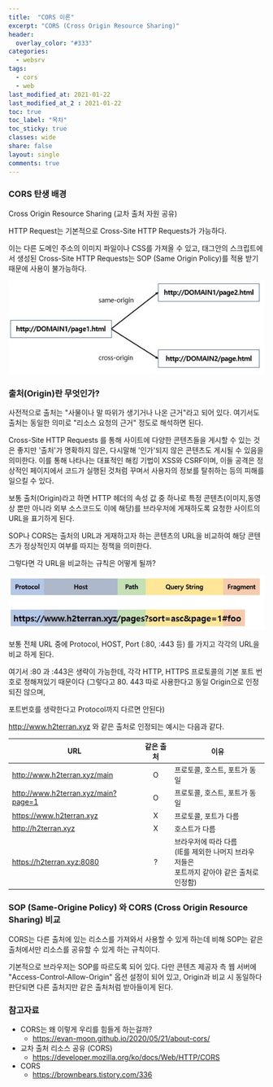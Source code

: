 ```yaml
---
title:  "CORS 이론"
excerpt: "CORS (Cross Origin Resource Sharing)"
header:
  overlay_color: "#333"  
categories:
  - websrv
tags:
  - cors
  - web
last_modified_at: 2021-01-22
last_modified_at_2 : 2021-01-22
toc: true
toc_label: "목차"
toc_sticky: true
classes: wide
share: false
layout: single
comments: true
---
```


### CORS 탄생 배경
	
Cross Origin Resource Sharing (교차 출처 자원 공유)
	
HTTP Request는 기본적으로 Cross-Site HTTP Requests가 가능하다.

이는 다른 도메인 주소의 이미지 파일이나 CSS를 가져올 수 있고, <script> 태그로 자바스크립트 라이브러리를 가져오는 것이 가능함을 의미한다.

하지만 </script> 태그안의 스크립트에서 생성된 Cross-Site HTTP Requests는 SOP (Same Origin Policy)를 적용 받기 때문에 사용이 불가능하다.

<center><img src="https://github.com/susoterran/susoterran.github.io/blob/master/assets/img/2021-01-22-cors1/cross_origin.jpg?raw=true"></center>


### 출처(Origin)란 무엇인가?
	
사전적으로 출처는 "사물이나 말 따위가 생기거나 나온 근거"라고 되어 있다.
여기서도 출처는 동일한 의미로 "리소스 요청의 근거" 정도로 해석하면 된다. 
	
Cross-Site HTTP Requests 를 통해 사이트에 다양한 콘텐츠들을 게시할 수 있는 것은 좋지만 '출처'가 명확하지 않은, 다시말해 '인가'되지 않은 콘텐츠도 게시될 수 있음을 의미한다.
이를 통해 나타나는 대표적인 해킹 기법이 XSS와 CSRF이며, 이들 공격은 정상적인 페이지에서 코드가 실행된 것처럼 꾸며서 사용자의 정보를 탈취하는 등의 피해를 일으킬 수 있다.
	
보통 출처(Origin)라고 하면 HTTP 헤더의 속성 값 중 하나로 특정 콘텐츠(이미지,동영상 뿐만 아니라 외부 소스코드도 이에 해당)를 브라우저에 게재하도록 요청한 사이트의 URL을 표기하게 된다.
	
SOP나 CORS는 출처의 URL과 게재하고자 하는 콘텐츠의 URL을 비교하여 해당 콘텐츠가 정상적인지 여부를 따지는 정책을 의미한다.
	
그렇다면 각 URL을 비교하는 규칙은 어떻게 될까?

<center><img src="https://github.com/susoterran/susoterran.github.io/blob/master/assets/img/2021-01-22-cors1/url_compare.jpg?raw=true"></center>

보통 전체 URL 중에 Protocol, HOST, Port (:80, :443 등) 를 가지고 각각의 URL을 비교 하게 된다.
	
여기서 :80 과 :443은 생략이 가능한데, 각각 HTTP, HTTPS 프로토콜의 기본 포트 번호로 정해져있기 때문이다 (그렇다고 80. 443 따로 사용한다고 동일 Origin으로 인정되진 않으며, 

포트번호를 생략한다고 Protocol까지 다르면 안된다)
	
http://www.h2terran.xyz 와 같은 출처로 인정되는 예시는 다음과 같다.


| URL | 같은 출처 | 이유 |
|---|:---:|---|
| http://www.h2terran.xyz/main | O | 프로토콜, 호스트, 포트가 동일 |
| http://www.h2terran.xyz/main?page=1 | O | 프로토콜, 호스트, 포트가 동일 |
| https://www.h2terran.xyz | X | 프로토콜, 포트가 다름 |
| http://h2terran.xyz | X | 호스트가 다름 |
| https://h2terran.xyz:8080 | ? | 브라우저에 따라 다름 <br> (IE를 제외한 나머지 브라우저들은 <br> 포트까지 같아야 같은 출처로 인정함) |


### SOP (Same-Origine Policy) 와 CORS (Cross Origin Resource Sharing) 비교
	
CORS는 다른 출처에 있는 리소스를 가져와서 사용할 수 있게 하는데 비해
SOP는 같은 출처에서만 리소스를 공유할 수 있게 하는 규칙이다.
	
기본적으로 브라우저는 SOP를 따르도록 되어 있다. 다만 콘텐츠 제공자 측 웹 서버에 "Access-Control-Allow-Origin" 옵션 설정이 되어 있고, Origin과 비교 시 동일하다 판단되면 다른 출처지만 같은 출처처럼 받아들이게 된다.


### 참고자료
- CORS는 왜 이렇게 우리를 힘들게 하는걸까?
  - https://evan-moon.github.io/2020/05/21/about-cors/
- 교차 출처 리소스 공유 (CORS)
  - https://developer.mozilla.org/ko/docs/Web/HTTP/CORS
- CORS
  - https://brownbears.tistory.com/336